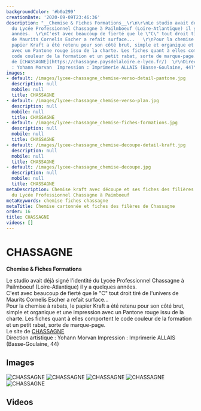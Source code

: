```yaml
---
backgroundColor: '#b0a299'
creationDate: '2020-09-09T23:46:36'
description: "__Chemise & Fiches Formations__\r\n\r\nLe studio avait déjà signé l'identité
  du Lycée Professionnel Chassagne à Pailmboeuf (Loire-Atlantique) il y a quelques
  années.  \r\nC'est avec beaucoup de fierté que le \"C\" tout droit tiré de l'univers
  de Maurits Cornelis Escher a refait surface...   \r\nPour la chemise à rabats, le
  papier Kraft a été retenu pour son côté brut, simple et organique et une impression
  avec un Pantone rouge issu de la charte. Les fiches quant à elles comportent le
  code couleur de la formation et un petit rabat, sorte de marque-page.  \r\nLe site
  de [CHASSAGNE](https://chassagne.paysdelaloire.e-lyco.fr/)  \r\nDirection artistique
  : Yohann Morvan  Impression : Imprimerie ALLAIS (Basse-Goulaine, 44)"
images:
- default: /images/lycee-chassagne_chemise-verso-detail-pantone.jpg
  description: null
  mobile: null
  title: CHASSAGNE
- default: /images/lycee-chassagne_chemise-verso-plan.jpg
  description: null
  mobile: null
  title: CHASSAGNE
- default: /images/lycee-chassagne_chemise-fiches-formations.jpg
  description: null
  mobile: null
  title: CHASSAGNE
- default: /images/lycee-chassagne_chemise-decoupe-detail-kraft.jpg
  description: null
  mobile: null
  title: CHASSAGNE
- default: /images/lycee-chassagne_chemise-decoupe.jpg
  description: null
  mobile: null
  title: CHASSAGNE
metaDescription: Chemise kraft avec découpe et ses fiches des filières de formations
  du Lycée Professionnel Chassagne à Paimboeuf
metaKeywords: chemise fiches chassagne
metaTitle: Chemise cartonnée et fiches des filères de Chassagne
order: 16
title: CHASSAGNE
videos: []
---
```


# CHASSAGNE

__Chemise & Fiches Formations__

Le studio avait déjà signé l'identité du Lycée Professionnel Chassagne à Pailmboeuf (Loire-Atlantique) il y a quelques années.  
C'est avec beaucoup de fierté que le "C" tout droit tiré de l'univers de Maurits Cornelis Escher a refait surface...   
Pour la chemise à rabats, le papier Kraft a été retenu pour son côté brut, simple et organique et une impression avec un Pantone rouge issu de la charte. Les fiches quant à elles comportent le code couleur de la formation et un petit rabat, sorte de marque-page.  
Le site de [CHASSAGNE](https://chassagne.paysdelaloire.e-lyco.fr/)  
Direction artistique : Yohann Morvan  Impression : Imprimerie ALLAIS (Basse-Goulaine, 44)

## Images

![CHASSAGNE](/images/lycee-chassagne_chemise-verso-detail-pantone.jpg)
![CHASSAGNE](/images/lycee-chassagne_chemise-verso-plan.jpg)
![CHASSAGNE](/images/lycee-chassagne_chemise-fiches-formations.jpg)
![CHASSAGNE](/images/lycee-chassagne_chemise-decoupe-detail-kraft.jpg)
![CHASSAGNE](/images/lycee-chassagne_chemise-decoupe.jpg)

## Videos